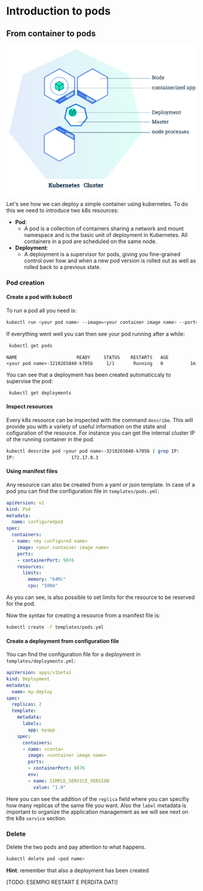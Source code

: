 # Introduction to pods

## From container to pods

![Kubernete pods schema](img/k8s_deployment.png)

Let's see how we can deploy a simple container using kubernetes. 
To do this we need to introduce two k8s resources:

- __Pod__:
    - A pod is a collection of containers sharing a network and mount namespace and is the basic unit of deployment in Kubernetes. All containers in a pod are scheduled on the same node. 
- __Deployment__:
    - A deployment is a supervisor for pods, giving you fine-grained control over how and when a new pod version is rolled out as well as rolled back to a previous state.

### Pod creation

#### Create a pod with kubectl

To run a pod all you need is:

```bash
kubectl run <your pod name> --image=<your container image name> --port=<port to expose>
```

If everything went well you can then see your pod running after a while:

```bash
 kubectl get pods
```
```text
NAME                      READY     STATUS    RESTARTS   AGE
<your pod name>-3210265840-k705b     1/1       Running   0          1m
```

You can see that a deployment has been created automaticcaly to supervise the pod:

```bash
 kubectl get deployments
```

#### Inspect resources
Every k8s resource can be inspected with the command `describe`. This will provide you with a variety of useful information on the state and cofiguration of the resource. For instance you can get the internal cluster IP of the running container in the pod.

```bash
kubectl describe pod <your pod name>-3210265840-k705b | grep IP:
IP:                     172.17.0.3
```

#### Using manifest files

Any resource can also be created from a yaml or json template. 
In case of a pod you can find the configuration file in `templates/pods.yml`:

```yaml
apiVersion: v1
kind: Pod
metadata:
  name: configuredpod
spec:
  containers:
  - name: <my configured name>
    image: <your container image name>
    ports:
    - containerPort: 9876
    resources:
      limits:
        memory: "64Mi"
        cpu: "500m"
```

As you can see, is also possible to set limits for the resource to be reserved for the pod. 

Now the syntax for creating a resource from  a manifest file is:

```bash
kubectl create -f templates/pods.yml
```


#### Create a deployment from configuration file

You can find the configuration file for a deployment in `templates/deployments.yml`:

```yaml
apiVersion: apps/v1beta1
kind: Deployment
metadata:
  name: my-deploy
spec:
  replicas: 2
  template:
    metadata:
      labels:
        app: myapp
    spec:
      containers:
      - name: <conta>
        image: <container image name>
        ports:
        - containerPort: 9876
        env:
        - name: SIMPLE_SERVICE_VERSION
          value: "1.0"
```

Here you can see the addition of the `replica` field where you can specifiy how many replicas of the same file you want.
Also the `label` metadata is important to organize the application management as we will see next on the k8s `service` section.


### Delete 

Delete the two pods and pay attention to what happens.

``` bash
kubectl delete pod <pod name>
```

__Hint__: remember that also a deployment has been created

[TODO: ESEMPIO RESTART E PERDITA DATI]